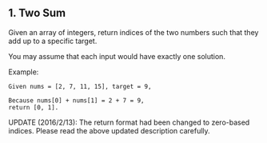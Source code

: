 ## 1. Two Sum

Given an array of integers, return indices of the two numbers such that they add up to a specific target.

You may assume that each input would have exactly one solution.

Example:
```
Given nums = [2, 7, 11, 15], target = 9,

Because nums[0] + nums[1] = 2 + 7 = 9,
return [0, 1].
```
UPDATE (2016/2/13):
The return format had been changed to zero-based indices. Please read the above updated description carefully.